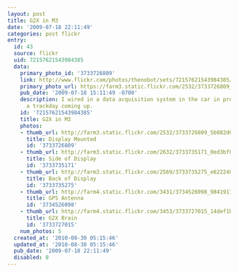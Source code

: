 ```yaml
---
layout: post
title: G2X in M3
date: '2009-07-18 22:11:49'
categories: post flickr
entry:
  id: 43
  source: flickr
  uid: 72157621543984385
  data:
    primary_photo_id: '3733726809'
    link: http://www.flickr.com/photos/thenobot/sets/72157621543984385/
    primary_photo_url: https://farm3.static.flickr.com/2532/3733726809_5b082d6607_m.jpg
    pub_date: '2009-07-18 15:11:49 -0700'
    description: I wired in a data acquisition system in the car in preparation of
      a trackday coming up.
    id: '72157621543984385'
    title: G2X in M3
    photos:
    - thumb_url: http://farm3.static.flickr.com/2532/3733726809_5b082d6607_s.jpg
      title: Display Mounted
      id: '3733726809'
    - thumb_url: http://farm3.static.flickr.com/2632/3733735171_0ed3bf8f56_s.jpg
      title: Side of Display
      id: '3733735171'
    - thumb_url: http://farm3.static.flickr.com/2569/3733735275_e62224822e_s.jpg
      title: Back of Display
      id: '3733735275'
    - thumb_url: http://farm4.static.flickr.com/3431/3734526098_984191185b_s.jpg
      title: GPS Antenna
      id: '3734526098'
    - thumb_url: http://farm4.static.flickr.com/3453/3733727015_14def1b0b1_s.jpg
      title: G2X Brain
      id: '3733727015'
    num_photos: 5
  created_at: '2010-08-30 05:15:46'
  updated_at: '2010-08-30 05:15:46'
  pub_date: '2009-07-18 22:11:49'
  disabled: 0
---
```

